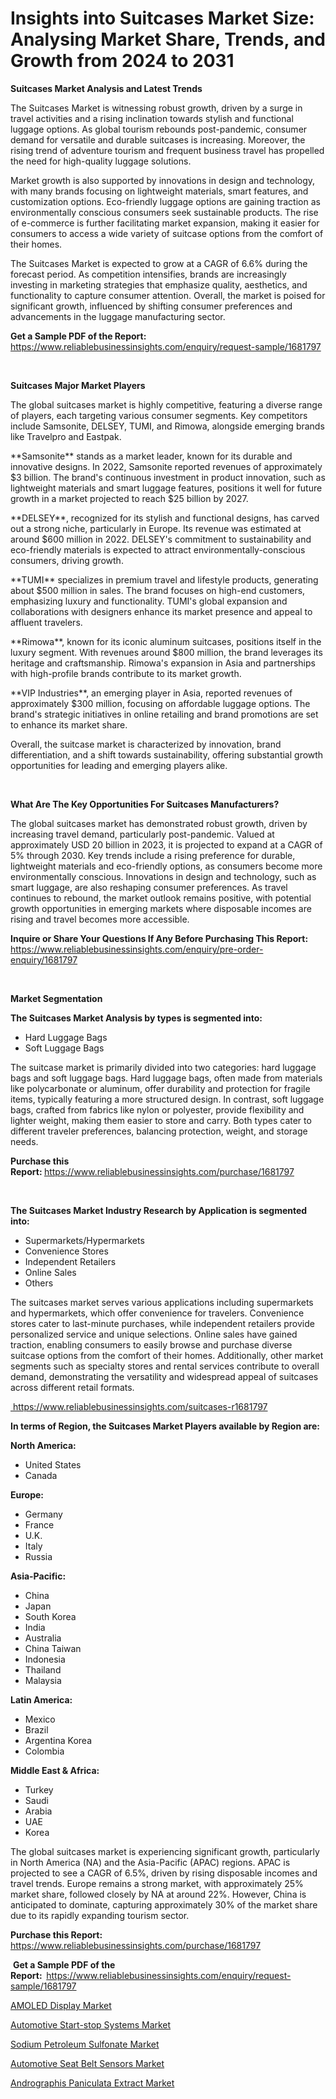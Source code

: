 <p><h1>Insights into Suitcases Market Size: Analysing Market Share, Trends, and Growth from 2024 to 2031</h1></p><p><strong>Suitcases Market Analysis and Latest Trends</strong></p>
<p><p>The Suitcases Market is witnessing robust growth, driven by a surge in travel activities and a rising inclination towards stylish and functional luggage options. As global tourism rebounds post-pandemic, consumer demand for versatile and durable suitcases is increasing. Moreover, the rising trend of adventure tourism and frequent business travel has propelled the need for high-quality luggage solutions.</p><p>Market growth is also supported by innovations in design and technology, with many brands focusing on lightweight materials, smart features, and customization options. Eco-friendly luggage options are gaining traction as environmentally conscious consumers seek sustainable products. The rise of e-commerce is further facilitating market expansion, making it easier for consumers to access a wide variety of suitcase options from the comfort of their homes.</p><p>The Suitcases Market is expected to grow at a CAGR of 6.6% during the forecast period. As competition intensifies, brands are increasingly investing in marketing strategies that emphasize quality, aesthetics, and functionality to capture consumer attention. Overall, the market is poised for significant growth, influenced by shifting consumer preferences and advancements in the luggage manufacturing sector.</p></p>
<p><strong>Get a Sample PDF of the Report:&nbsp;</strong> <a href="https://www.reliablebusinessinsights.com/enquiry/request-sample/1681797?utm_campaign=1094&utm_medium=2&utm_source=Github&utm_content=ia&utm_term=11122024&utm_id=suitcases">https://www.reliablebusinessinsights.com/enquiry/request-sample/1681797</a></p>
<p>&nbsp;</p>
<p><strong>Suitcases Major Market Players</strong></p>
<p><p>The global suitcases market is highly competitive, featuring a diverse range of players, each targeting various consumer segments. Key competitors include Samsonite, DELSEY, TUMI, and Rimowa, alongside emerging brands like Travelpro and Eastpak.</p><p>**Samsonite** stands as a market leader, known for its durable and innovative designs. In 2022, Samsonite reported revenues of approximately $3 billion. The brand's continuous investment in product innovation, such as lightweight materials and smart luggage features, positions it well for future growth in a market projected to reach $25 billion by 2027.</p><p>**DELSEY**, recognized for its stylish and functional designs, has carved out a strong niche, particularly in Europe. Its revenue was estimated at around $600 million in 2022. DELSEY's commitment to sustainability and eco-friendly materials is expected to attract environmentally-conscious consumers, driving growth.</p><p>**TUMI** specializes in premium travel and lifestyle products, generating about $500 million in sales. The brand focuses on high-end customers, emphasizing luxury and functionality. TUMI's global expansion and collaborations with designers enhance its market presence and appeal to affluent travelers.</p><p>**Rimowa**, known for its iconic aluminum suitcases, positions itself in the luxury segment. With revenues around $800 million, the brand leverages its heritage and craftsmanship. Rimowa's expansion in Asia and partnerships with high-profile brands contribute to its market growth.</p><p>**VIP Industries**, an emerging player in Asia, reported revenues of approximately $300 million, focusing on affordable luggage options. The brand's strategic initiatives in online retailing and brand promotions are set to enhance its market share.</p><p>Overall, the suitcase market is characterized by innovation, brand differentiation, and a shift towards sustainability, offering substantial growth opportunities for leading and emerging players alike.</p></p>
<p>&nbsp;</p>
<p><strong>What Are The Key Opportunities For Suitcases Manufacturers?</strong></p>
<p><p>The global suitcases market has demonstrated robust growth, driven by increasing travel demand, particularly post-pandemic. Valued at approximately USD 20 billion in 2023, it is projected to expand at a CAGR of 5% through 2030. Key trends include a rising preference for durable, lightweight materials and eco-friendly options, as consumers become more environmentally conscious. Innovations in design and technology, such as smart luggage, are also reshaping consumer preferences. As travel continues to rebound, the market outlook remains positive, with potential growth opportunities in emerging markets where disposable incomes are rising and travel becomes more accessible.</p></p>
<p><strong>Inquire or Share Your Questions If Any Before Purchasing This Report:</strong> <a href="https://www.reliablebusinessinsights.com/enquiry/pre-order-enquiry/1681797?utm_campaign=1094&utm_medium=2&utm_source=Github&utm_content=ia&utm_term=11122024&utm_id=suitcases">https://www.reliablebusinessinsights.com/enquiry/pre-order-enquiry/1681797</a></p>
<p>&nbsp;</p>
<p><strong>Market Segmentation</strong></p>
<p><strong>The Suitcases Market Analysis by types is segmented into:</strong></p>
<p><ul><li>Hard Luggage Bags</li><li>Soft Luggage Bags</li></ul></p>
<p><p>The suitcase market is primarily divided into two categories: hard luggage bags and soft luggage bags. Hard luggage bags, often made from materials like polycarbonate or aluminum, offer durability and protection for fragile items, typically featuring a more structured design. In contrast, soft luggage bags, crafted from fabrics like nylon or polyester, provide flexibility and lighter weight, making them easier to store and carry. Both types cater to different traveler preferences, balancing protection, weight, and storage needs.</p></p>
<p><strong>Purchase this Report:&nbsp;</strong><a href="https://www.reliablebusinessinsights.com/purchase/1681797?utm_campaign=1094&utm_medium=2&utm_source=Github&utm_content=ia&utm_term=11122024&utm_id=suitcases">https://www.reliablebusinessinsights.com/purchase/1681797</a></p>
<p>&nbsp;</p>
<p><strong>The Suitcases Market Industry Research by Application is segmented into:</strong></p>
<p><ul><li>Supermarkets/Hypermarkets</li><li>Convenience Stores</li><li>Independent Retailers</li><li>Online Sales</li><li>Others</li></ul></p>
<p><p>The suitcases market serves various applications including supermarkets and hypermarkets, which offer convenience for travelers. Convenience stores cater to last-minute purchases, while independent retailers provide personalized service and unique selections. Online sales have gained traction, enabling consumers to easily browse and purchase diverse suitcase options from the comfort of their homes. Additionally, other market segments such as specialty stores and rental services contribute to overall demand, demonstrating the versatility and widespread appeal of suitcases across different retail formats.</p></p>
<p><a href="https://www.reliablebusinessinsights.com/suitcases-r1681797?utm_campaign=1094&utm_medium=2&utm_source=Github&utm_content=ia&utm_term=11122024&utm_id=suitcases">&nbsp;https://www.reliablebusinessinsights.com/suitcases-r1681797</a></p>
<p><strong>In terms of Region, the Suitcases Market Players available by Region are:</strong></p>
<p>
    <p> <strong> North America: </strong>
        <ul>
            <li>United States</li>
            <li>Canada</li>
        </ul>
        </p> 
    <p> <strong> Europe: </strong>
        <ul>
            <li>Germany</li>
            <li>France</li>
            <li>U.K.</li>
            <li>Italy</li>
            <li>Russia</li>
        </ul>
        </p> 
    <p> <strong> Asia-Pacific: </strong>
        <ul>
            <li>China</li>
            <li>Japan</li>
            <li>South Korea</li>
            <li>India</li>
            <li>Australia</li>
            <li>China Taiwan</li>
            <li>Indonesia</li>
            <li>Thailand</li>
            <li>Malaysia</li>
        </ul>
        </p> 
    <p> <strong> Latin America: </strong>
        <ul>
            <li>Mexico</li>
            <li>Brazil</li>
            <li>Argentina Korea</li>
            <li>Colombia</li>
        </ul>
        </p> 
    <p> <strong> Middle East & Africa: </strong>
        <ul>
            <li>Turkey</li>
            <li>Saudi</li>
            <li>Arabia</li>
            <li>UAE</li>
            <li>Korea</li>
        </ul>
    </p>
    </p>
<p><p>The global suitcases market is experiencing significant growth, particularly in North America (NA) and the Asia-Pacific (APAC) regions. APAC is projected to see a CAGR of 6.5%, driven by rising disposable incomes and travel trends. Europe remains a strong market, with approximately 25% market share, followed closely by NA at around 22%. However, China is anticipated to dominate, capturing approximately 30% of the market share due to its rapidly expanding tourism sector.</p></p>
<p><strong>Purchase this Report: </strong><a href="https://www.reliablebusinessinsights.com/purchase/1681797?utm_campaign=1094&utm_medium=2&utm_source=Github&utm_content=ia&utm_term=11122024&utm_id=suitcases">https://www.reliablebusinessinsights.com/purchase/1681797</a></p>
<p>&nbsp;<strong>Get a Sample PDF of the Report:&nbsp;&nbsp;</strong><a href="https://www.reliablebusinessinsights.com/enquiry/request-sample/1681797?utm_campaign=1094&utm_medium=2&utm_source=Github&utm_content=ia&utm_term=11122024&utm_id=suitcases">https://www.reliablebusinessinsights.com/enquiry/request-sample/1681797</a></p>
<p><strong></strong></p>
<p><p><a href="https://www.linkedin.com/pulse/unlocking-growth-potential-strategic-analysis-amoled-display-h9i3f?utm_campaign=1094&utm_medium=2&utm_source=Github&utm_content=ia&utm_term=11122024&utm_id=suitcases">AMOLED Display Market</a></p><p><a href="https://github.com/macihodgin198888/Market-Research-Report-List-1/blob/main/automotive-start-stop-systems-market.md?utm_campaign=1094&utm_medium=2&utm_source=Github&utm_content=ia&utm_term=11122024&utm_id=suitcases">Automotive Start-stop Systems Market</a></p><p><a href="https://www.linkedin.com/pulse/c-hannibex-sqmmf?utm_campaign=1094&utm_medium=2&utm_source=Github&utm_content=ia&utm_term=11122024&utm_id=suitcases">Sodium Petroleum Sulfonate Market</a></p><p><a href="https://github.com/indrystar/Market-Research-Report-List-5/blob/main/automotive-seat-belt-sensors-market.md?utm_campaign=1094&utm_medium=2&utm_source=Github&utm_content=ia&utm_term=11122024&utm_id=suitcases">Automotive Seat Belt Sensors Market</a></p><p><a href="https://www.linkedin.com/pulse/c-hannibex-sqmmf?utm_campaign=1094&utm_medium=2&utm_source=Github&utm_content=ia&utm_term=11122024&utm_id=suitcases">Andrographis Paniculata Extract Market</a></p></p>
